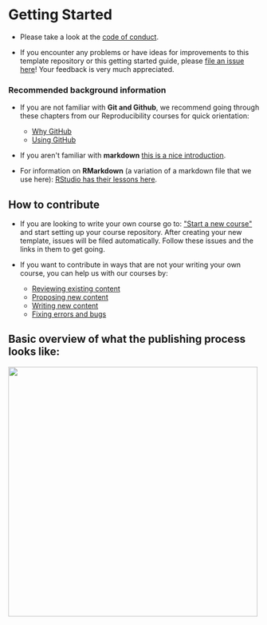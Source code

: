 # Getting Started

- Please take a look at the [code of conduct](https://github.com/jhudsl/DaSL_Course_Template_Bookdown/blob/main/code_of_conduct.md).

- If you encounter any problems or have ideas for improvements to this template repository or this getting started guide, please [file an issue here](https://github.com/jhudsl/DaSL_Course_Template_Bookdown/issues/new/choose)! Your feedback is very much appreciated.

### Recommended background information
- If you are not familiar with **Git and Github**, we recommend going through these chapters from our Reproducibility courses for quick orientation:
  - [Why GitHub](https://jhudatascience.org/Reproducibility_in_Cancer_Informatics/making-your-project-open-source-with-github.html)
  - [Using GitHub](https://jhudatascience.org/Adv_Reproducibility_in_Cancer_Informatics/using-version-control-with-github.html)

- If you aren't familiar with **markdown** [this is a nice introduction](https://www.markdownguide.org/getting-started/).  

- For information on **RMarkdown** (a variation of a markdown file that we use here): [RStudio has their lessons here](https://rmarkdown.rstudio.com/lesson-1.html).

## How to contribute

- If you are looking to write your own course go to: ["Start a new course"](https://github.com/jhudsl/DaSL_Course_Template_Bookdown/wiki/Start-a-new-course) and start setting up your course repository. After creating your new template, issues will be filed automatically. Follow these issues and the links in them to get going.

- If you want to contribute in ways that are not your writing your own course, you can help us with our courses by:
  - [Reviewing existing content](https://github.com/jhudsl/DaSL_Course_Template_Bookdown/wiki/Reviewing-existing-content)
  - [Proposing new content](https://github.com/jhudsl/DaSL_Course_Template_Bookdown/wiki/Proposing-new-content)
  - [Writing new content](https://github.com/jhudsl/DaSL_Course_Template_Bookdown/wiki/Writing-new-content)
  - [Fixing errors and bugs](https://github.com/jhudsl/DaSL_Course_Template_Bookdown/wiki/Fixing-errors-and-bugs)

## Basic overview of what the publishing process looks like:
<img src="https://docs.google.com/presentation/d/18k_QN7l6zqZQXoiRfKWzcYFXNXJJEo6j4daYGoc3UcU/export/png?id=18k_QN7l6zqZQXoiRfKWzcYFXNXJJEo6j4daYGoc3UcU&pageid=gf4fcf6569c_2_60" width="500"/>
